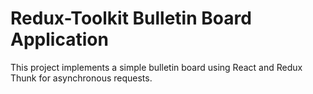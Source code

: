 # Redux-Toolkit Bulletin Board Application

This project implements a simple bulletin board using React and Redux Thunk for asynchronous requests.

